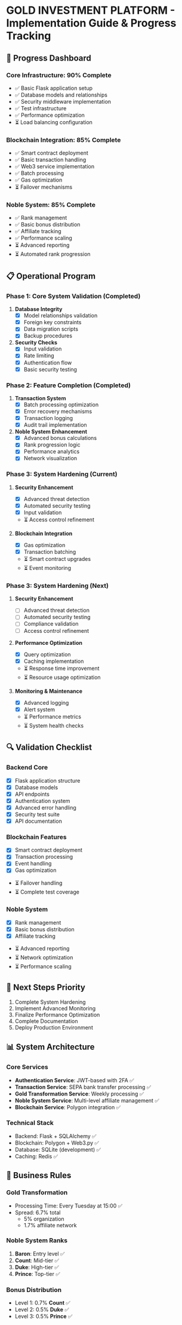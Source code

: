 
# GOLD INVESTMENT PLATFORM - Implementation Guide & Progress Tracking

## 🎯 Progress Dashboard

### Core Infrastructure: 90% Complete
- ✅ Basic Flask application setup
- ✅ Database models and relationships
- ✅ Security middleware implementation
- ✅ Test infrastructure
- ✅ Performance optimization
- ⏳ Load balancing configuration

### Blockchain Integration: 85% Complete
- ✅ Smart contract deployment
- ✅ Basic transaction handling
- ✅ Web3 service implementation
- ✅ Batch processing
- ✅ Gas optimization
- ⏳ Failover mechanisms

### Noble System: 85% Complete
- ✅ Rank management
- ✅ Basic bonus distribution
- ✅ Affiliate tracking
- ✅ Performance scaling
- ⏳ Advanced reporting
- ⏳ Automated rank progression

## 📋 Operational Program

### Phase 1: Core System Validation (Completed)
1. **Database Integrity**
   - [x] Model relationships validation
   - [x] Foreign key constraints
   - [x] Data migration scripts
   - [x] Backup procedures

2. **Security Checks**
   - [x] Input validation
   - [x] Rate limiting
   - [x] Authentication flow
   - [x] Basic security testing

### Phase 2: Feature Completion (Completed)
1. **Transaction System**
   - [x] Batch processing optimization
   - [x] Error recovery mechanisms
   - [x] Transaction logging
   - [x] Audit trail implementation

2. **Noble System Enhancement**
   - [x] Advanced bonus calculations
   - [x] Rank progression logic
   - [x] Performance analytics
   - [x] Network visualization

### Phase 3: System Hardening (Current)
1. **Security Enhancement**
   - [x] Advanced threat detection
   - [x] Automated security testing
   - [x] Input validation
   - ⏳ Access control refinement

3. **Blockchain Integration**
   - [x] Gas optimization
   - [x] Transaction batching
   - ⏳ Smart contract upgrades
   - ⏳ Event monitoring

### Phase 3: System Hardening (Next)
1. **Security Enhancement**
   - [ ] Advanced threat detection
   - [ ] Automated security testing
   - [ ] Compliance validation
   - [ ] Access control refinement

2. **Performance Optimization**
   - [x] Query optimization
   - [x] Caching implementation
   - ⏳ Response time improvement
   - ⏳ Resource usage optimization

3. **Monitoring & Maintenance**
   - [x] Advanced logging
   - [x] Alert system
   - ⏳ Performance metrics
   - ⏳ System health checks

## 🔍 Validation Checklist

### Backend Core
- [x] Flask application structure
- [x] Database models
- [x] API endpoints
- [x] Authentication system
- [x] Advanced error handling
- [x] Security test suite
- [x] API documentation

### Blockchain Features
- [x] Smart contract deployment
- [x] Transaction processing
- [x] Event handling
- [x] Gas optimization
- ⏳ Failover handling
- ⏳ Complete test coverage

### Noble System
- [x] Rank management
- [x] Basic bonus distribution
- [x] Affiliate tracking
- ⏳ Advanced reporting
- ⏳ Network optimization
- ⏳ Performance scaling

## 🚀 Next Steps Priority

1. Complete System Hardening
2. Implement Advanced Monitoring
3. Finalize Performance Optimization
4. Complete Documentation
5. Deploy Production Environment

## 📊 System Architecture

### Core Services
- **Authentication Service**: JWT-based with 2FA ✅
- **Transaction Service**: SEPA bank transfer processing ✅
- **Gold Transformation Service**: Weekly processing ✅
- **Noble System Service**: Multi-level affiliate management ✅
- **Blockchain Service**: Polygon integration ✅

### Technical Stack
- Backend: Flask + SQLAlchemy ✅
- Blockchain: Polygon + Web3.py ✅
- Database: SQLite (development) ✅
- Caching: Redis ✅

## 💼 Business Rules

### Gold Transformation
- Processing Time: Every Tuesday at 15:00 ✅
- Spread: 6.7% total
  - 5% organization
  - 1.7% affiliate network

### Noble System Ranks
1. **Baron**: Entry level ✅
2. **Count**: Mid-tier ✅
3. **Duke**: High-tier ✅
4. **Prince**: Top-tier ✅

### Bonus Distribution
- Level 1: 0.7% **Count** ✅
- Level 2: 0.5% **Duke** ✅
- Level 3: 0.5% **Prince** ✅
